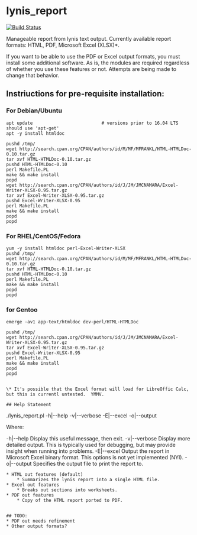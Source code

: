 # lynis_report
[![Build Status](https://travis-ci.org/d4t4king/lynis_report.svg?branch=master)](https://travis-ci.org/d4t4king/lynis_report)

Manageable report from lynis text output. Currently available report formats: HTML, PDF, Microsoft Excel (XLSX)\*.

If you want to be able to use the PDF or Excel output formats, you must install some additional software.  As is, the modules are required regardless of whether you use these features or not.  Attempts are being made to change that behavior.

## Instriuctions for pre-requisite installation:

### For Debian/Ubuntu
```(as root)
apt update							# versions prior to 16.04 LTS should use 'apt-get'
apt -y install htmldoc

pushd /tmp/
wget http://search.cpan.org/CPAN/authors/id/M/MF/MFRANKL/HTML-HTMLDoc-0.10.tar.gz
tar xvf HTML-HTMLDoc-0.10.tar.gz
pushd HTML-HTMLDoc-0.10
perl Makefile.PL
make && make install
popd
wget http://search.cpan.org/CPAN/authors/id/J/JM/JMCNAMARA/Excel-Writer-XLSX-0.95.tar.gz
tar xvf Excel-Writer-XLSX-0.95.tar.gz
pushd Excel-Writer-XLSX-0.95
perl Makefile.PL
make && make install
popd
popd
```
### For RHEL/CentOS/Fedora
```(as root)
yum -y install htmldoc perl-Excel-Writer-XLSX
pushd /tmp/
wget http://search.cpan.org/CPAN/authors/id/M/MF/MFRANKL/HTML-HTMLDoc-0.10.tar.gz
tar xvf HTML-HTMLDoc-0.10.tar.gz
pushd HTML-HTMLDoc-0.10
perl Makefile.PL
make && make install
popd
popd
```

### for Gentoo
```(as root)
emerge -av1 app-text/htmldoc dev-perl/HTML-HTMLDoc 

pushd /tmp/
wget http://search.cpan.org/CPAN/authors/id/J/JM/JMCNAMARA/Excel-Writer-XLSX-0.95.tar.gz
tar xvf Excel-Writer-XLSX-0.95.tar.gz
pushd Excel-Writer-XLSX-0.95
perl Makefile.PL
make && make install
popd
popd


\* It's possible that the Excel format will load for LibreOffic Calc, but this is currentl untested.  YMMV.

## Help Statement
```
./lynis_report.pl -h|--help -v|--verbose -E|--excel -o|--output

Where:

-h|--help                       Display this useful message, then exit.
-v|--verbose                    Display more detailed output.  This is typically used for
                                debugging, but may provide insight when running into problems.
-E|--excel                      Output the report in Microsoft Excel binary format.  This
                                options is not yet implemented (NYI).
-o|--output                     Specifies the output file to print the report to.
```
* HTML out features (default)
	* Summarizes the lynis report into a single HTML file.
* Excel out features
	* Breaks out sections into worksheets.
* PDF out features
	* Copy of the HTML report ported to PDF.


## TODO:
* PDF out needs refinement
* Other output formats?
